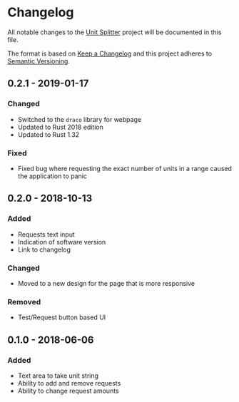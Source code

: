 # Changelog

All notable changes to the [Unit Splitter][unit-splitter] project will be documented in this file.

The format is based on [Keep a Changelog](https://keepachangelog.com/en/1.0.0/)
and this project adheres to [Semantic Versioning](https://semver.org/spec/v2.0.0.html).

## 0.2.1 - 2019-01-17
### Changed
- Switched to the `draco` library for webpage
- Updated to Rust 2018 edition
- Updated to Rust 1.32

### Fixed
- Fixed bug where requesting the exact number of units in a range caused the
  application to panic

## 0.2.0 - 2018-10-13
### Added
- Requests text input
- Indication of software version
- Link to changelog

### Changed
- Moved to a new design for the page that is more responsive

### Removed
- Test/Request button based UI

## 0.1.0 - 2018-06-06
### Added
- Text area to take unit string
- Ability to add and remove requests
- Ability to change request amounts


[unit-splitter]: https://utils.geemili.xyz/unit-splitter
